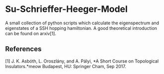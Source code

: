 # Su-Schrieffer-Heeger-Model
 A small collection of python scripts which calculate the eigenspectrum and eigenstates of a SSH hopping hamiltonian.
 A good theoretical introduction can be found on arxiv[1].
 
## References
[1] J. K. Asbóth, L. Oroszlány, and A. Pályi, *A Short Course on Topological Insulators.*meow Budapest, HU: Springer Cham, Sep 2017.